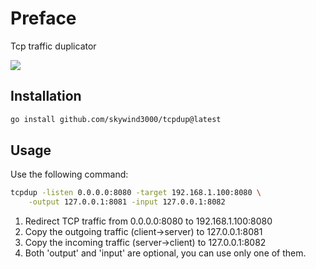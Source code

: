 # Preface

Tcp traffic duplicator

![](https://skywind3000.github.io/images/p/misc/2024/tcpdup.png)

## Installation

```bash
go install github.com/skywind3000/tcpdup@latest
```

## Usage

Use the following command:

```bash
tcpdup -listen 0.0.0.0:8080 -target 192.168.1.100:8080 \
    -output 127.0.0.1:8081 -input 127.0.0.1:8082
```

1) Redirect TCP traffic from 0.0.0.0:8080 to 192.168.1.100:8080
2) Copy the outgoing traffic (client->server) to 127.0.0.1:8081
3) Copy the incoming traffic (server->client) to 127.0.0.1:8082
4) Both 'output' and 'input' are optional, you can use only one of them.



